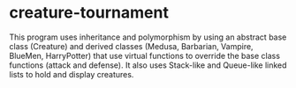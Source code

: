 # creature-tournament

This program uses inheritance and polymorphism by using an abstract base class (Creature) and derived classes (Medusa, Barbarian, Vampire, BlueMen, HarryPotter) that use virtual functions to override the base class functions (attack and defense). It also uses Stack-like and Queue-like linked lists to hold and display creatures.
